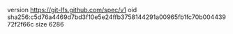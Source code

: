version https://git-lfs.github.com/spec/v1
oid sha256:c5d76a4469d7bd3f10e5e24ffb3758144291a00965fb1fc70b00443972f2f66c
size 6286

